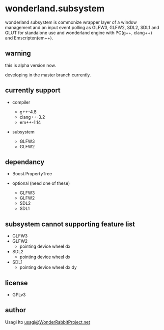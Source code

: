 # wonderland.subsystem

wonderland subsystem is commonize wrapper layer
 of a window management and an input event polling
 as GLFW3, GLFW2, SDL2, SDL1 and GLUT
 for standalone use and wonderland engine
 with PC(g++, clang++) and Emscripten(em++).

## warning

this is alpha version now.

developing in the master branch currently.

## currently support

- compiler
    - g++-4.8
    - clang++-3.2
    - em++-1.14

- subsystem
    - GLFW3
    - GLFW2

## dependancy

- Boost.PropertyTree

- optional (need one of these)
    - GLFW3
    - GLFW2
    - SDL2
    - SDL1

## subsystem cannot supporting feature list

- GLFW3
- GLFW2
    - pointing device wheel dx
- SDL2
    - pointing device wheel dx
- SDL1
    - pointing device wheel dx dy
    
## license

- GPLv3

## author

Usagi Ito <usagi@WonderRabbitProject.net>
